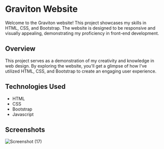 # Graviton Website

Welcome to the Graviton website! This project showcases my skills in HTML, CSS, and Bootstrap. The website is designed to be responsive and visually appealing, demonstrating my proficiency in front-end development.

## Overview

This project serves as a demonstration of my creativity and knowledge in web design. By exploring the website, you'll get a glimpse of how I've utilized HTML, CSS, and Bootstrap to create an engaging user experience.

## Technologies Used

- HTML
- CSS
- Bootstrap
- Javascript

## Screenshots
![Screenshot (17)](https://github.com/namratapatil2411/Graviton/assets/142895142/8fc55475-465e-4777-83f2-8c3cc841fb6c)

